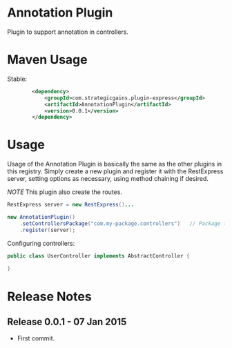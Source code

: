 Annotation Plugin
===========

Plugin to support annotation in controllers.

Maven Usage
===========
Stable:
```xml
		<dependency>
			<groupId>com.strategicgains.plugin-express</groupId>
			<artifactId>AnnotationPlugin</artifactId>
			<version>0.0.1</version>
		</dependency>
```


Usage
=====

Usage of the Annotation Plugin is basically the same as the other plugins in this registry.
Simply create a new plugin and register it with the RestExpress server, setting options
as necessary, using method chaining if desired.

*NOTE* This plugin also create the routes.

```java
RestExpress server = new RestExpress()...

new AnnotationPlugin()
	.setControllersPackage("com.my-package.controllers")   // Package to scan for controllers.
	.register(server);
```

Configuring controllers:
```java
public class UserController implements AbstractController {
    
}
```

Release Notes
=============
Release 0.0.1 - 07 Jan 2015
---------------------------
* First commit.

